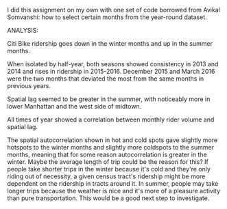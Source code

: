 I did this assignment on my own with one set of code borrowed from Avikal Somvanshi:
how to select certain months from the year-round dataset.

ANALYSIS:

Citi Bike ridership goes down in the winter months and up in the summer months.

When isolated by half-year, both seasons showed consistency in 2013 and 2014 and rises in ridership in 2015-2016.
December 2015 and March 2016 were the two months that deviated the most from the same months in previous years.

Spatial lag seemed to be greater in the summer, with noticeably more in lower Manhattan and the west side of midtown.

All times of year showed a correlation between monthly rider volume and spatial lag.

The spatial autocorrelation shown in hot and cold spots gave slightly more hotspots to the winter months and slightly more
coldspots to the summer months, meaning that for some reason autocorrelation is greater in the winter. Maybe the average length
of trip could be the reason for this? If people take shorter trips in the winter because it's cold and they're only riding out
of necessity, a given census tract's ridership might be more dependent on the ridership in tracts around it. In summer, people
may take longer trips because the weather is nice and it's more of a pleasure activity than pure transportation. This would be
a good next step to investigate.

